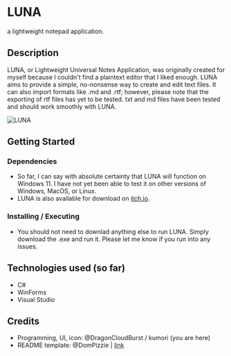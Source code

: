 # LUNA
a lightweight notepad application.

## Description
LUNA, or Lightweight Universal Notes Application, was originally created for myself because I couldn't find a plaintext editor that I liked enough. LUNA aims to provide a simple, no-nonsense way to create and edit text files. It can also import formats like .md and .rtf; however, please note that the exporting of rtf files has yet to be tested. txt and md files have been tested and should work smoothly with LUNA. 

![LUNA](https://img.itch.zone/aW1hZ2UvMzMzMjkzOC8xOTkwNzE0My5wbmc=/347x500/hctLtw.png)

## Getting Started

### Dependencies
- So far, I can say with absolute certainty that LUNA will function on Windows 11. I have not yet been able to test it on other versions of Windows, MacOS, or Linux.
- LUNA is also available for download on [itch.io](https://kumori-arashi.itch.io/luna).

### Installing / Executing
- You should not need to downlad anything else to run LUNA. Simply download the .exe and run it. Please let me know if you run into any issues.

## Technologies used (so far)
- C#
- WinForms
- Visual Studio

## Credits 
- Programming, UI, icon: @DragonCloudBurst / kumori (you are here)
- README template: @DomPizzie | [link](https://gist.github.com/DomPizzie/7a5ff55ffa9081f2de27c315f5018afc)
